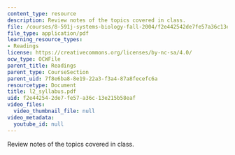 ```yaml
---
content_type: resource
description: Review notes of the topics covered in class.
file: /courses/8-591j-systems-biology-fall-2004/f2e442542de7fe57a36c13e215b58eaf_l2_syllabus.pdf
file_type: application/pdf
learning_resource_types:
- Readings
license: https://creativecommons.org/licenses/by-nc-sa/4.0/
ocw_type: OCWFile
parent_title: Readings
parent_type: CourseSection
parent_uid: 7f8e6ba8-8e19-22a3-f3a4-87a8fecefc6a
resourcetype: Document
title: l2_syllabus.pdf
uid: f2e44254-2de7-fe57-a36c-13e215b58eaf
video_files:
  video_thumbnail_file: null
video_metadata:
  youtube_id: null
---
```

Review notes of the topics covered in class.